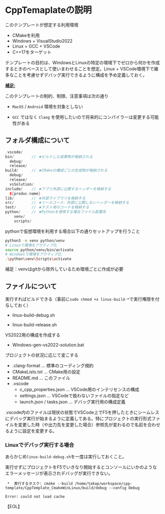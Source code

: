 # CppTemaplateの説明

このテンプレートが想定する利用環境

- CMakeを利用
- Windows + VisualStudio2022
- Linux + GCC + VSCode
- C++17をターゲット



テンプレートの目的は、WindowsとLinuxの特定の環境下でゼロから何かを作成するときのベースとして使いまわせることを想定。Linux + VSCode環境下で雑多なことを考慮せずデバッグ実行できるように構成を予め定義しておく。



<u>**補足:**</u>

このテンプレートの制約、制限、注意事項は次の通り

- `MacOS` / `Android` 環境を対象としない

- `GCC` ではなく `Clang` を使用したいので将来的にコンパイラーは変更する可能性がある



## フォルダ構成について

```cpp
.vscode/
bin/		// ★ビルドした成果物が格納される
  debug/
  release/
build/		// ★CMakeの構成ごとの生成物が格納される
  debug/
  release/
  vsSolution/
include/	// ★アプリ外部に公開するヘッダーを格納する
  ${produc-name}
lib/		// ★外部ライブラリを格納する
src/		// ★ソースコード、外部に公開しないヘッダーを格納する
test/		// ★テスト用のコードを格納する
python/		// ★Pythonを使用する場合ファイル配置先
    venv/
    scripts/
```



pythonで仮想環境を利用する場合以下の通りセットアップを行うこと

```bash
python3 -m venv python/venv
# Linuxで環境をアクティブ化
source python/venv/bin/activate
# Windowsで環境をアクティブ化
.\python\venv\Scripts\activate
```

補足：venvはgitから除外しているため環境ごとに作成が必要



## ファイルについて

実行すればビルドできる（事前に`sudo chmod +x linux-build-*`で実行権限を付与しておく）

- linux-build-debug.sh

- linux-build-release.sh



VS2022用の構成を作成する

- Windows-gen-vs2022-solution.bat



プロジェクトの状況に応じて変こする

- .clang-format … 標準のコーディング規約
- CMakeLists.txt … CMake用の設定
- README.md … このファイル
- .vscode
  - c_cpp_properties.json … VSCode用のインテリセンスの構成
  - settings.json … VSCodeで扱わないファイルの指定など
  - launch.json / tasks.json ... デバッグ実行用の構成定義



.vscode内のファイルは現状の状態でVSCode上でF5を押したときにシームレスにデバッグ実行が始まるように定義してある。特にプロジェクトの実行形式ファイルを変更した時（や出力先を変更した場合）参照先が変わるので名前を合わせるように設定を変更する。





### Linuxでデバッグ実行する場合

あらかじめ`linux-build-debug.sh`を一度は実行しておくこと。

実行せずにプロジェクトをF5でいきなり開始するとコンソールにいかのようなエラーメッセージが表示されデバッグが実行できない。

```
 *  実行するタスク: cmake --build /home/takap/workspace/cpp-template/CppTemplate_CmakeWinLinux/build/debug --config Debug 

Error: could not load cache
```



【EOL】
